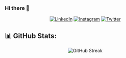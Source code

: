 ### Hi there 👋
<p align="center">
<a href="https://www.linkedin.com/in/sergio-galera-alquegui-3b5a21157/"><img alt="LinkedIn" src="https://img.shields.io/badge/Linkedin-Sergio Galera-white?style=flat&logo=linkedin&labelColor=blue&logoColor=white"/></a>
<a href="https://www.instagram.com/sergioogaleraa"><img alt="Instagram" src="https://img.shields.io/badge/Instagram-%40sergioogaleraa-red?style=flat&logo=instagram&logoColor=red&labelColor=grey"/></a>
<a href="https://twitter.com/sergioogaleraa"><img alt="Twitter" src="https://img.shields.io/badge/Twitter-@sergioogaleraa-blue?style=flat&logo=twitter&labelColor=white"/></a>
</p>

## 📊 GitHub Stats:
<div align="center">
  <!-- <img src="https://github-readme-stats.vercel.app/api?username=sgaleraalq&bg_color=030712&icon_color=672eca&text_color=c8c8ca&hide_border=true" alt="GitHub Stats" /> -->
  <img src="https://github-readme-streak-stats.herokuapp.com?user=sgaleraalq&theme=dark&border_radius=5&card_width=500" alt="GitHub Streak" />
</div>



<!--
**sgaleraalq/sgaleraalq** is a ✨ _special_ ✨ repository because its `README.md` (this file) appears on your GitHub profile.

Here are some ideas to get you started:

- 🔭 I’m currently working on ...
- 🌱 I’m currently learning ...
- 👯 I’m looking to collaborate on ...
- 🤔 I’m looking for help with ...
- 💬 Ask me about ...
- 📫 How to reach me: ...
- 😄 Pronouns: ...
- ⚡ Fun fact: ...
-->
